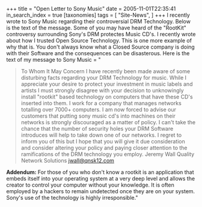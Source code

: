 +++
title = "Open Letter to Sony Music"
date = 2005-11-01T22:35:41
in_search_index = true
[taxonomies]
tags = [
	"Site-News",
]
+++
I recently wrote to Sony Music regarding their controversial DRM Technology. Below is the text of the message. Some of you may have heard of the "RootKit" controversy surrounding Sony's DRM protectes Music CD's. I recently wrote about how I trusted Open Source Technology. This is one more example of why that is. You don't always know what a Closed Source company is doing with their Software and the consequences can be disasterous. Here is the text of my message to Sony Music = "<blockquote>To Whom It May Concern I have recently been made aware of some disturbing facts regarding your DRM Technology for music. While I appreciate your desire to protect your investment in music labels and artists I must strongly disagree with your decision to unknowingly install "rootkit" based technology on computers that have these CD's inserted into them. I work for a company that manages networks totalling over 7000+ computers. I am now forced to advise our customers that putting sony music cd's into machines on their networks is strongly discouraged as a matter of policy. I can't take the chance that the number of security holes your DRM Software introduces will help to take down one of our networks. I regret to inform you of this but I hope that you will give it due consideration and consider altering your policy and paying closer attention to the ramifications of the DRM technology you employ. Jeremy Wall Quality Network Solutions jwall@qnsk12.com </blockquote> <strong>Addendum:</strong> For those of you who don't know a rootkit is an application that embeds itself into your operating system at a very deep level and allows the creator to control your computer without your knowledge. It is often employed by a hackers to remain undetected once they are on your system. Sony's use of the technology is highly irresponsible."
